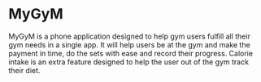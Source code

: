 # MyGyM
MyGyM is a phone application designed to help gym users fulfill all their gym needs in a single app. It will help users be at the gym and make the payment  in time, do the sets with ease and record their progress. Calorie intake is an extra feature designed to help the user out of the gym track their diet.
